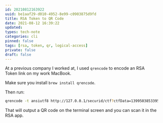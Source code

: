 ```yaml
---
id: 20210812163922
uuid: be1aaf29-d010-4952-8e99-c0903875d9fd
title: RSA Token to QR Code
date: 2021-08-12 16:39:22
updated: 
types: tech-note
categories: cli
pinned: false
tags: [rsa, token, qr, logical-access]
private: false
draft: false
---
```


At a previous company I worked at, I used `qrencode` to encode an RSA Token link on my work MacBook.

Make sure you install  `brew install qrencode`.

Then run:

```sh
qrencode -t ansiutf8 http://127.0.0.1/securid/ctf?ctfData=1399503853395794776958778006207323342964422284215023231274725406514288673546241243
```

That will output a QR code on the terminal screen and you can scan it in the RSA app.
